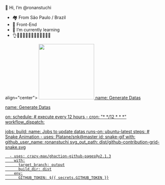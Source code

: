 
👋 Hi, I’m @ronanstuchi

- 🏘 From São Paulo / Brazil
- 🧐 Front-End
- 🌱 I’m currently learning 
- 👌🙌🎶🎂🐱‍🏍🐱‍🏍🐱‍🐉🎁🐱‍🚀

<div> align="center">
  <a href="https://github.com/ronanstuchi">
  <img height="180em" src="https://github-readme-stats.vercel.app/api?username=ronanstuchi&show_icons=true&theme=dracula&include_all_commits=true&count_private=true"/>
name: Generate Datas
</div>
  
   name: Generate Datas

on:
  schedule: # execute every 12 hours
    - cron: "* */12 * * *"
  workflow_dispatch:

jobs:
  build:
    name: Jobs to update datas
    runs-on: ubuntu-latest
    steps:
      # Snake Animation
      - uses: Platane/snk@master
        id: snake-gif
        with:
          github_user_name: ronanstuchi
          svg_out_path: dist/github-contribution-grid-snake.svg

      - uses: crazy-max/ghaction-github-pages@v2.1.3
        with:
          target_branch: output
          build_dir: dist
        env:
          GITHUB_TOKEN: ${{ secrets.GITHUB_TOKEN }}
